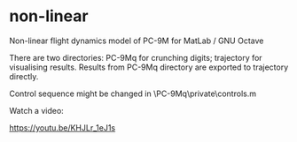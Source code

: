 # non-linear
Non-linear flight dynamics model of PC-9M for MatLab / GNU Octave

There are two directories: PC-9Mq for crunching digits; trajectory for visualising results. Results from PC-9Mq directory are exported to trajectory directly.

Control sequence might be changed in \PC-9Mq\private\controls.m

Watch a video:

https://youtu.be/KHJLr_1eJ1s
